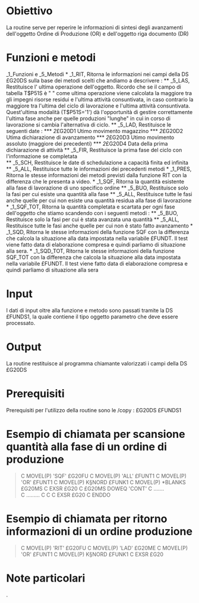 # Obiettivo
La routine serve per reperire le informazioni di sintesi degli avanzamenti dell'oggetto Ordine di Produzione (OR) e dell'oggetto riga documento (DR)

# Funzioni e metodi
_1_Funzioni e _5_Metodi
 \* _1_RIT, Ritorna le informazioni nei campi della DS £G20DS sulla base dei metodi scelti che andiamo a descrivere : 
 \*\* _5_LAS, Restituisce l' ultima operazione dell'oggetto. Ricordo che se il campo di tabella T$P51S è " " come ultima  operazione viene calcolata  la maggiore tra gli impegni risorse residui e l'ultima attività consuntivata, in caso contrario  la maggiore tra  l'ultima del ciclo di lavorazione e l'ultima attività consuntivata. Quest'ultima modalità (T$P51S='1') dà l'opportunità di gestire correttamente l'ultima fase anche per quelle produzioni "lunghe" in cui in corso di lavorazione si cambia l'alternativa di ciclo.
\*\* _5_LAD, Restituisce le  seguenti date : 
\*\*\* _2_£G20D1   Utimo movimento magazzino
\*\*\* _2_£G20D2   Utima dichiarazione di avanzamento
\*\*\* _2_£G20D3   Utimo movimento assoluto  (maggiore dei precedenti)
\*\*\* _2_£G20D4   Data della prima dichiarazione di attività
\*\* _5_FIR, Restituisce la prima fase del ciclo con l'informazione se completata	
\*\* _5_SCH, Restituisce le date di schedulazione a capacità finita ed infinita
\*\* _5_ALL, Restituisce tutte le informazioni dei precedenti metodi
 \* _1_PRES, Ritorna le stesse informazioni dei metodi previsti dalla funzione RIT con la differenza che le presenta a video.
 \* _1_SQF, Ritorna la quantità esistente alla fase di lavorazione di uno specifico ordine
\*\* _5_BUO, Restituisce solo la fasi per cui esiste una quantità alla fase
\*\* _5_ALL,  Restituisce tutte le fasi anche quelle per cui non esiste una quantità residua alla fase di lavorazione
 \* _1_SQF_TOT, Ritorna la quantità completata e scartata per ogni fase dell'oggetto che stiamo scandendo con i seguenti metodi : 
\*\* _5_BUO, Restituisce solo la fasi per cui è stata avanzata una quantità
\*\* _5_ALL,  Restituisce tutte le fasi anche quelle per cui non è stato fatto avanzamento
 \* _1_SQD,  Ritorna le stesse informazioni della funzione SQF con la differenza che calcola la situazione alla data impostata nella variabile £FUNDT. Il test viene fatto data di elaborazione compresa e quindi parliamo di situazione alla sera.
 \* _1_SQD_TOT,  Ritorna le stesse informazioni della funzione SQF_TOT con la differenza che calcola la situazione alla data impostata nella variabile £FUNDT. Il test viene fatto data di elaborazione compresa e quindi parliamo di situazione alla sera


# Input
I dati di input oltre alla funzione e metodo sono passati tramite la DS £FUNDS1, la quale contiene il tipo oggetto parametro che deve essere processato.




# Output
La routine restituisce al programma chiamante valorizzati i campi della DS £G20DS

# Prerequisiti
Prerequisiti per l'utilizzo della routine sono le /copy : 
£G20DS
£FUNDS1


# Esempio di chiamata per scansione quantità alla fase di un ordine di produzione

>C                   MOVEL(P)  'SQF'         £G20FU
C                   MOVEL(P)  'ALL'         £FUNT1
C                   MOVEL(P)  'OR'          £FUNT1
C                   MOVEL(P)  K§NORD        £FUNK1
C                   MOVEL(P)  \*BLANKS       £G20MS
C                   EXSR      £G20
C     £G20MS        DOWEQ     'CONT'
C                    ....... 	
C                    .........
C
C
C                   EXSR      £G20
C                   ENDDO


# Esempio di chiamata per ritorno informazioni di un ordine produzione

>C                   MOVEL(P)  'RIT'         £G20FU
C                   MOVEL(P)  'LAD'         £G20ME
C                   MOVEL(P)  'OR'          £FUNT1
C                   MOVEL(P)  K§NORD        £FUNK1
C                   EXSR      £G20



# Note particolari
.
